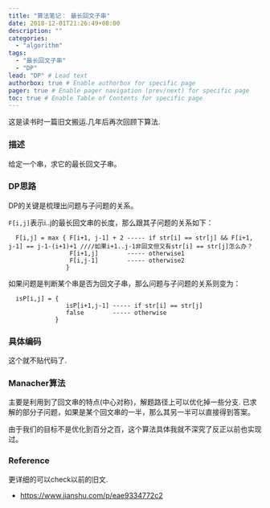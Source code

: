 ```yaml
---
title: "算法笔记： 最长回文子串"
date: 2018-12-01T21:26:49+08:00
description: ""
categories:
  - "algorithm"
tags:
  - "最长回文子串"
  - "DP"
lead: "DP" # Lead text
authorbox: true # Enable authorbox for specific page
pager: true # Enable pager navigation (prev/next) for specific page
toc: true # Enable Table of Contents for specific page
---
```


这是读书时一篇旧文搬运.几年后再次回顾下算法.

### 描述
给定一个串，求它的最长回文子串。

### DP思路

DP的关键是梳理出问题与子问题的关系。

<!--more-->
`F[i,j]`表示i..j的最长回文串的长度，那么跟其子问题的关系如下：

```
  F[i,j] = max { F[i+1, j-1] + 2 ----- if str[i] == str[j] && F[i+1, j-1] == j-1-(i+1)+1 ////如果i+1..j-1非回文但又有str[i] == str[j]怎么办？
                 F[i+1,j]        ----- otherwise1
                 F[i,j-1]        ----- otherwise2
                }
```

如果问题是判断某个串是否为回文子串，那么问题与子问题的关系则变为：
```
  isP[i,j] = {
                isP[i+1,j-1] ----- if str[i] == str[j]
                false        ----- otherwise
             }
```

### 具体编码

这个就不贴代码了.

### Manacher算法

主要是利用到了回文串的特点(中心对称)，解题路径上可以优化掉一些分支. 已求解的部分子问题，如果是某个回文串的一半，那么其另一半可以直接得到答案。

由于我们的目标不是优化到百分之百，这个算法具体我就不深究了反正以前也实现过。

### Reference

更详细的可以check以前的旧文.

- https://www.jianshu.com/p/eae9334772c2
